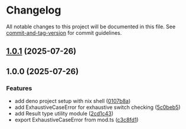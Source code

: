 # Changelog

All notable changes to this project will be documented in this file. See [commit-and-tag-version](https://github.com/absolute-version/commit-and-tag-version) for commit guidelines.

## [1.0.1](https://github.com/coint-hub/simple.ts/compare/v1.0.0...v1.0.1) (2025-07-26)

## 1.0.0 (2025-07-26)


### Features

* add deno project setup with nix shell ([0107b8a](https://github.com/coint-hub/simple.ts/commit/0107b8a198514a52a04b8427fd917a9673ceb843))
* add ExhaustiveCaseError for exhaustive switch checking ([5c0beb5](https://github.com/coint-hub/simple.ts/commit/5c0beb584f798fd6f70571e0de19d52ff2d3051d))
* add Result type utility module ([2cd1c43](https://github.com/coint-hub/simple.ts/commit/2cd1c431a802dadea84a8503b4d942d0eb08921a))
* export ExhaustiveCaseError from mod.ts ([c3c8fd1](https://github.com/coint-hub/simple.ts/commit/c3c8fd1515c06f991bad903b3f6b8ef2df0f5839))
